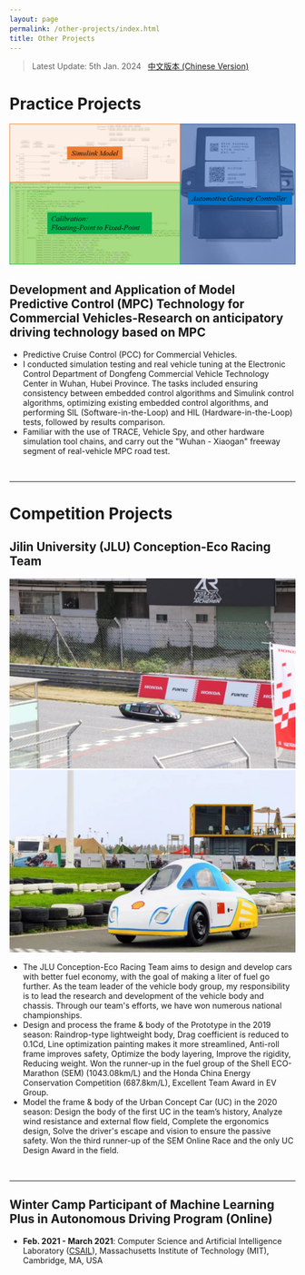 ```yaml
---
layout: page
permalink: /other-projects/index.html
title: Other Projects
---
```


> Latest Update: 5th Jan. 2024 &nbsp; [中文版本 (Chinese Version)](https:/xuanlinzeng.github.io/file/other-projects-zh/)

# Practice Projects
<div>
<img src="/images/DFmotorCalibration.jpg">
</div>

## Development and Application of Model Predictive Control (MPC) Technology for Commercial Vehicles-Research on anticipatory driving technology based on MPC
- Predictive Cruise Control (PCC) for Commercial Vehicles.
- I conducted simulation testing and real vehicle tuning at the Electronic Control Department of Dongfeng Commercial Vehicle Technology Center in Wuhan, Hubei Province. The tasks included ensuring consistency between embedded control algorithms and Simulink control algorithms, optimizing existing embedded control algorithms, and performing SIL (Software-in-the-Loop) and HIL (Hardware-in-the-Loop) tests, followed by results comparison.
- Familiar with the use of TRACE, Vehicle Spy, and other hardware simulation tool chains, and carry out the "Wuhan - Xiaogan" freeway segment of real-vehicle MPC road test.

<br>

---

# Competition Projects
## Jilin University (JLU) Conception-Eco Racing Team
<img src='/images/JLUConception-Prototype.jpg'>
<img src='/images/JLUConception-EP.jpg'>

- The JLU Conception-Eco Racing Team aims to design and develop cars with better fuel economy, with the goal of making a liter of fuel go further. As the team leader of the vehicle body group, my responsibility is to lead the research and development of the vehicle body and chassis. Through our team's efforts, we have won numerous national championships.
- Design and process the frame & body of the Prototype in the 2019 season: Raindrop-type lightweight body, Drag coefficient is reduced to 0.1Cd, Line optimization painting makes it more streamlined, Anti-roll frame improves safety, Optimize the body layering, Improve the rigidity, Reducing weight. Won the runner-up in the fuel group of the Shell ECO-Marathon (SEM) (1043.08km/L) and the Honda China Energy Conservation Competition (687.8km/L), Excellent Team Award in EV Group.
- Model the frame & body of the Urban Concept Car (UC) in the 2020 season: Design the body of the first UC in the team’s history, Analyze wind resistance and external flow field, Complete the ergonomics design, Solve the driver's escape and vision to ensure the passive safety. Won the third runner-up of the SEM Online Race and the only UC Design Award in the field.

<br>

---

## Winter Camp Participant of Machine Learning Plus in Autonomous Driving Program (Online)
- **Feb. 2021  - March 2021**: Computer Science and Artificial Intelligence Laboratory ([CSAIL](https://www.csail.mit.edu/)), Massachusetts Institute of Technology (MIT), Cambridge, MA, USA